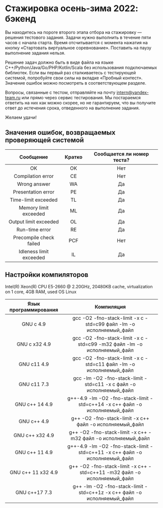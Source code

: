 # Стажировка осень-зима 2022: бэкенд

Вы находитесь на пороге второго этапа отбора на стажировку — решения тестового задания. Задачи нужно выполнить в течение пяти часов с начала старта. Время отсчитывается с момента нажатия на кнопку «Стартовать виртуальное соревнование». Поставить на паузу выполнение задания нельзя.

Решение задач должно быть в виде файла на языке C++/Python/Java/Go/PHP/Kotlin/Scala без использования подключаемых библиотек. Если вы первый раз сталкиваетесь с тестирующей системой, попробуйте свои силы на вкладке «Пробный контест». Значение ошибок можно посмотреть в соответствующем разделе.

Вопросы, связанные с тестом, отправляйте на почту intern@yandex-team.ru или прямо через сервис тестирования. Мы постараемся ответить на них как можно скорее, но не гарантируем, что вы получите ответ до истечения срока, отведенного на выполнение задания.

Желаем удачи!

## Значения ошибок, возвращаемых проверяющей системой

|        Сообщение        | Кратко | Сообщается ли номер теста? |
| :---------------------: | :----: | :------------------------: |
|           OK            |   OK   |            Нет             |
|    Compilation error    |   CE   |            Нет             |
|      Wrong answer       |   WA   |             Да             |
|   Presentation error    |   PE   |             Да             |
|   Time-limit exceeded   |   TL   |             Да             |
|  Memory limit exceeded  |   ML   |             Да             |
|  Output limit exceeded  |   OL   |             Да             |
|     Run-time error      |   RE   |             Да             |
| Precompile check failed |  PCF   |            Нет             |
| Idleness limit exceeded |   IL   |             Да             |

## Настройки компиляторов

Intel(R) Xeon(R) CPU E5-2660 @ 2.20GHz, 20480KB cache, virtualizаtion on 1 core, 4GB RAM, used OS Linux

| Язык программирования |                                 Компиляция                                  |
| :-------------------: | :-------------------------------------------------------------------------: |
|       GNU c 4.9       |     gcc -O2 -fno-stack-limit -x c -std=c99 файл -lm -o исполняемый_файл     |
|     GNU c x32 4.9     |  gcc -O2 -fno-stack-limit -x c -std=c99 -m32 файл -lm -o исполняемый_файл   |
|      GNU c11 4.9      |     gcc -O2 -fno-stack-limit -x c -std=c11 файл -lm -o исполняемый_файл     |
|      GNU c11 7.3      |     gcc -lm -O2 -fno-stack-limit -std=c11 -x c файл -o исполняемый_файл     |
|    GNU c++ 14 4.9     | g++-4.9 -lm -O2 -fno-stack-limit -std=c++14 -x c++ файл -o исполняемый_файл |
|      GNU c++ 4.9      |          g++ -O2 -fno-stack-limit -x c++ файл -o исполняемый_файл           |
|    GNU c++ x32 4.9    |        g++ -O2 -fno-stack-limit -x c++ -m32 файл -o исполняемый_файл        |
|    GNU c++ 11 4.9     | g++-4.9 -lm -O2 -fno-stack-limit -std=c++11 -x c++ файл -o исполняемый_файл |
|  GNU c++ 11 x32 4.9   |  g++ -O2 -fno-stack-limit -x c++ -std=c++11 -m32 файл -o исполняемый_файл   |
|     GNU c++17 7.3     |   g++ -lm -O2 -fno-stack-limit -std=c++1z -x c++ файл -o исполняемый_файл   |
